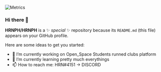 ![Metrics](https://metrics.lecoq.io/HRNPH?template=classic&base.community=0&base.metadata=0&languages=1&habits=1&traffic=1&languages.limit=8&languages.threshold=0%25&languages.colors=github&languages.sections=most-used&languages.indepth=false&languages.analysis.timeout=15&languages.categories=markup%2C%20programming&languages.recent.categories=markup%2C%20programming&languages.recent.load=300&languages.recent.days=14&habits.from=200&habits.days=14&habits.facts=true&habits.charts=true&habits.trim=true&config.timezone=Asia/Bangkok)

### Hi there 👋

**HRNPH/HRNPH** is a ✨ _special_ ✨ repository because its `README.md` (this file) appears on your GitHub profile.

Here are some ideas to get you started:

- 🔭 I’m currently working on Open_Space Students runned clubs platform
- 🌱 I’m currently learning pretty much everythings
- 📫 How to reach me: HRN#4151 -> DISCORD
